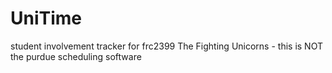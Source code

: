 # UniTime
student involvement tracker for frc2399 The Fighting Unicorns - this is NOT the purdue scheduling software
